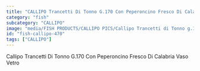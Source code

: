 ```yaml
---
title: "CALLIPO Trancetti Di Tonno G.170 Con Peperoncino Fresco Di Calabria Vaso Vetro"
category: "fish"
subcategory: "CALLIPO"
image: "media/FISH PRODUCTS/CALLIPO PICS/Callipo Trancetti di Tonno g.170 con peperoncino fresco di Calabria vaso vetro.jpg"
id: "fish-callipo-470"
tags: ["CALLIPO"]
---
```


Callipo Trancetti Di Tonno G.170 Con Peperoncino Fresco Di Calabria Vaso Vetro
